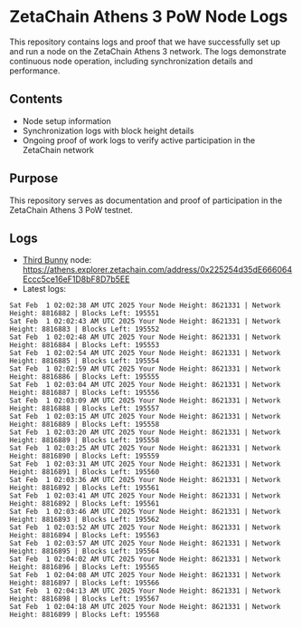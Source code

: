 # ZetaChain Athens 3 PoW Node Logs
This repository contains logs and proof that we have successfully set up and run a node on the ZetaChain Athens 3 network. The logs demonstrate continuous node operation, including synchronization details and performance.

## Contents
- Node setup information
- Synchronization logs with block height details
- Ongoing proof of work logs to verify active participation in the ZetaChain network

## Purpose
This repository serves as documentation and proof of participation in the ZetaChain Athens 3 PoW testnet.

## Logs

- [Third Bunny](https://thirdbunny.xyz/) node: https://athens.explorer.zetachain.com/address/0x225254d35dE666064Eccc5ce16eF1D8bF8D7b5EE
- Latest logs:
```
Sat Feb  1 02:02:38 AM UTC 2025 Your Node Height: 8621331 | Network Height: 8816882 | Blocks Left: 195551
Sat Feb  1 02:02:43 AM UTC 2025 Your Node Height: 8621331 | Network Height: 8816883 | Blocks Left: 195552
Sat Feb  1 02:02:48 AM UTC 2025 Your Node Height: 8621331 | Network Height: 8816884 | Blocks Left: 195553
Sat Feb  1 02:02:54 AM UTC 2025 Your Node Height: 8621331 | Network Height: 8816885 | Blocks Left: 195554
Sat Feb  1 02:02:59 AM UTC 2025 Your Node Height: 8621331 | Network Height: 8816886 | Blocks Left: 195555
Sat Feb  1 02:03:04 AM UTC 2025 Your Node Height: 8621331 | Network Height: 8816887 | Blocks Left: 195556
Sat Feb  1 02:03:09 AM UTC 2025 Your Node Height: 8621331 | Network Height: 8816888 | Blocks Left: 195557
Sat Feb  1 02:03:15 AM UTC 2025 Your Node Height: 8621331 | Network Height: 8816889 | Blocks Left: 195558
Sat Feb  1 02:03:20 AM UTC 2025 Your Node Height: 8621331 | Network Height: 8816889 | Blocks Left: 195558
Sat Feb  1 02:03:25 AM UTC 2025 Your Node Height: 8621331 | Network Height: 8816890 | Blocks Left: 195559
Sat Feb  1 02:03:31 AM UTC 2025 Your Node Height: 8621331 | Network Height: 8816891 | Blocks Left: 195560
Sat Feb  1 02:03:36 AM UTC 2025 Your Node Height: 8621331 | Network Height: 8816892 | Blocks Left: 195561
Sat Feb  1 02:03:41 AM UTC 2025 Your Node Height: 8621331 | Network Height: 8816892 | Blocks Left: 195561
Sat Feb  1 02:03:46 AM UTC 2025 Your Node Height: 8621331 | Network Height: 8816893 | Blocks Left: 195562
Sat Feb  1 02:03:52 AM UTC 2025 Your Node Height: 8621331 | Network Height: 8816894 | Blocks Left: 195563
Sat Feb  1 02:03:57 AM UTC 2025 Your Node Height: 8621331 | Network Height: 8816895 | Blocks Left: 195564
Sat Feb  1 02:04:02 AM UTC 2025 Your Node Height: 8621331 | Network Height: 8816896 | Blocks Left: 195565
Sat Feb  1 02:04:08 AM UTC 2025 Your Node Height: 8621331 | Network Height: 8816897 | Blocks Left: 195566
Sat Feb  1 02:04:13 AM UTC 2025 Your Node Height: 8621331 | Network Height: 8816898 | Blocks Left: 195567
Sat Feb  1 02:04:18 AM UTC 2025 Your Node Height: 8621331 | Network Height: 8816899 | Blocks Left: 195568
```
